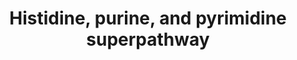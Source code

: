 ---
annotations:
- id: PW:0000012
  parent: classic metabolic pathway
  type: Pathway Ontology
  value: nucleotide metabolic pathway
authors:
- M.Braymer
- MaintBot
- Ddigles
- Egonw
- Mkutmon
- DeSl
- Elisa
- Eweitz
- Khanspers
citedin: ''
communities: []
description: ''
last-edited: 2024-08-17
ndex: null
organisms:
- Saccharomyces cerevisiae
redirect_from:
- /index.php/Pathway:WP416
- /instance/WP416
- /instance/WP416_r135314
revision: r135314
schema-jsonld:
- '@context': https://schema.org/
  '@id': https://wikipathways.github.io/pathways/WP416.html
  '@type': Dataset
  creator:
    '@type': Organization
    name: WikiPathways
  description: ''
  keywords:
  - 10-formyl-THF
  - 2 ADP
  - 2 ATP
  - ADE1
  - ADE13
  - ADE16
  - ADE17
  - ADE2
  - ADE4
  - ADE5,7
  - ADE6
  - ADE8
  - ADP
  - AICAR
  - ATP
  - CDP
  - D-ribose-5-phosphate
  - GDP
  - GMP
  - GTP
  - GUA1
  - GUK1
  - H2O
  - HIS1
  - HIS2
  - HIS3
  - HIS4
  - HIS5
  - HIS6
  - IMD2
  - IMD3
  - IMD4
  - L-glutamate
  - L-glutamine
  - L-glycine
  - L-histidine
  - L-histidinol-phosphate
  - NADH
  - PRPP
  - PRS1
  - PRS2
  - PRS3
  - PRS4
  - PRS5
  - RNR1
  - RNR2
  - RNR3
  - RNR4
  - URA1
  - URA10
  - URA2
  - URA3
  - URA4
  - URA5
  - URA6
  - URA7
  - URA8
  - YNK1
  - dGDP
  - oxidized thioredoxin
  - phosphate
  - pyrophosphate
  - xanthosine-5-phosphate
  license: CC0
  name: Histidine, purine, and pyrimidine superpathway
seo: CreativeWork
title: Histidine, purine, and pyrimidine superpathway
wpid: WP416
---